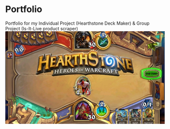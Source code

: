 # Portfolio
Portfolio for my Individual Project (Hearthstone Deck Maker) & Group Project (Is-It-Live product scraper)
![alt text](https://github.com/S3-HSDM/Portfolio/blob/main/images/hsdm.jpg?raw=true)

